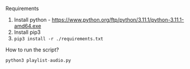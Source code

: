 Requirements 

1. Install python - https://www.python.org/ftp/python/3.11.1/python-3.11.1-amd64.exe
2. Install pip3
3. `pip3 install -r ./requirements.txt`


How to run the script? 

``` python
python3 playlist-audio.py 
```
